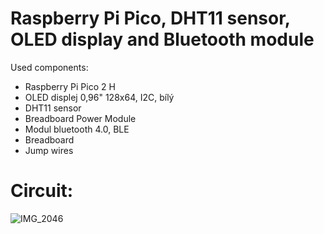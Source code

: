 # Raspberry Pi Pico, DHT11 sensor, OLED display and Bluetooth module

Used components:
- Raspberry Pi Pico 2 H
- OLED displej 0,96" 128x64, I2C, bílý 
- DHT11 sensor
- Breadboard Power Module
- Modul bluetooth 4.0, BLE
- Breadboard
- Jump wires

# Circuit:
![IMG_2046](https://github.com/user-attachments/assets/26fcd69a-bc96-44fd-b38c-492429bbbe1c)
